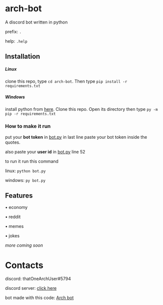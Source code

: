 # arch-bot
A discord bot written in python

prefix: `.`

help: `.help`

## Installation
##### Linux
clone this repo, type `cd arch-bot`. Then type `pip install -r requirements.txt`

##### Windows
install python from [here](https://python.org). Clone this repo. Open its directory then type `py -m pip -r requirements.txt`

### How to make it run
put your **bot token** in [bot.py](../blob/master/bot.py) in last line paste your bot token inside the quotes.

also paste your **user id** in [bot.py](../blob/master/bot.py) line 52

to run it run this command

linux: `python bot.py`

windows: `py bot.py`

## Features
• economy

• reddit

• memes

• jokes

*more coming soon*

# Contacts

discord: thatOneArchUser#5794

discord server: [click here](https://discord.gg/aw4AcZys6p)

bot made with this code: [Arch bot](https://top.gg/bot/859869941535997972)
